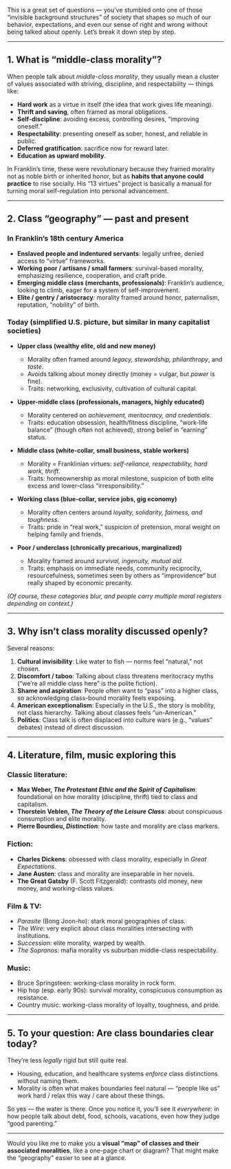 This is a great set of questions — you’ve stumbled onto one of those “invisible background structures” of society that shapes so much of our behavior, expectations, and even our sense of right and wrong without being talked about openly. Let’s break it down step by step.

---

## 1. What is “middle-class morality”?

When people talk about *middle-class morality*, they usually mean a cluster of values associated with striving, discipline, and respectability — things like:

* **Hard work** as a virtue in itself (the idea that work gives life meaning).
* **Thrift and saving**, often framed as moral obligations.
* **Self-discipline**: avoiding excess, controlling desires, “improving oneself.”
* **Respectability**: presenting oneself as sober, honest, and reliable in public.
* **Deferred gratification**: sacrifice now for reward later.
* **Education as upward mobility**.

In Franklin’s time, these were revolutionary because they framed morality not as noble birth or inherited honor, but as **habits that anyone could practice** to rise socially. His “13 virtues” project is basically a manual for turning moral self-regulation into personal advancement.

---

## 2. Class “geography” — past and present

### In Franklin’s 18th century America

* **Enslaved people and indentured servants**: legally unfree, denied access to “virtue” frameworks.
* **Working poor / artisans / small farmers**: survival-based morality, emphasizing resilience, cooperation, and craft pride.
* **Emerging middle class (merchants, professionals)**: Franklin’s audience, looking to climb, eager for a system of self-improvement.
* **Elite / gentry / aristocracy**: morality framed around honor, paternalism, reputation, “nobility” of birth.

### Today (simplified U.S. picture, but similar in many capitalist societies)

* **Upper class (wealthy elite, old and new money)**

  * Morality often framed around *legacy, stewardship, philanthropy*, and *taste*.
  * Avoids talking about money directly (money = vulgar, but *power* is fine).
  * Traits: networking, exclusivity, cultivation of cultural capital.

* **Upper-middle class (professionals, managers, highly educated)**

  * Morality centered on *achievement, meritocracy, and credentials*.
  * Traits: education obsession, health/fitness discipline, “work-life balance” (though often not achieved), strong belief in “earning” status.

* **Middle class (white-collar, small business, stable workers)**

  * Morality = Franklinian virtues: *self-reliance, respectability, hard work, thrift*.
  * Traits: homeownership as moral milestone, suspicion of both elite excess and lower-class “irresponsibility.”

* **Working class (blue-collar, service jobs, gig economy)**

  * Morality often centers around *loyalty, solidarity, fairness, and toughness*.
  * Traits: pride in “real work,” suspicion of pretension, moral weight on helping family and friends.

* **Poor / underclass (chronically precarious, marginalized)**

  * Morality framed around *survival, ingenuity, mutual aid*.
  * Traits: emphasis on immediate needs, community reciprocity, resourcefulness, sometimes seen by others as “improvidence” but really shaped by economic precarity.

*(Of course, these categories blur, and people carry multiple moral registers depending on context.)*

---

## 3. Why isn’t class morality discussed openly?

Several reasons:

1. **Cultural invisibility**: Like water to fish — norms feel “natural,” not chosen.
2. **Discomfort / taboo**: Talking about class threatens meritocracy myths (“we’re all middle class here” is the polite fiction).
3. **Shame and aspiration**: People often want to “pass” into a higher class, so acknowledging class-bound morality feels exposing.
4. **American exceptionalism**: Especially in the U.S., the story is mobility, not class hierarchy. Talking about classes feels “un-American.”
5. **Politics**: Class talk is often displaced into culture wars (e.g., “values” debates) instead of direct discussion.

---

## 4. Literature, film, music exploring this

### Classic literature:

* **Max Weber, *The Protestant Ethic and the Spirit of Capitalism***: foundational on how morality (discipline, thrift) tied to class and capitalism.
* **Thorstein Veblen, *The Theory of the Leisure Class***: about conspicuous consumption and elite morality.
* **Pierre Bourdieu, *Distinction***: how taste and morality are class markers.

### Fiction:

* **Charles Dickens**: obsessed with class morality, especially in *Great Expectations*.
* **Jane Austen**: class and morality are inseparable in her novels.
* **The Great Gatsby** (F. Scott Fitzgerald): contrasts old money, new money, and working-class values.

### Film & TV:

* *Parasite* (Bong Joon-ho): stark moral geographies of class.
* *The Wire*: very explicit about class moralities intersecting with institutions.
* *Succession*: elite morality, warped by wealth.
* *The Sopranos*: mafia morality vs suburban middle-class respectability.

### Music:

* Bruce Springsteen: working-class morality in rock form.
* Hip hop (esp. early 90s): survival morality, conspicuous consumption as resistance.
* Country music: working-class morality of loyalty, toughness, and pride.

---

## 5. To your question: Are class boundaries clear today?

They’re less *legally* rigid but still quite real.

* Housing, education, and healthcare systems *enforce* class distinctions without naming them.
* Morality is often what makes boundaries feel natural — “people like us” work hard / relax this way / care about these things.

So yes — the water is there. Once you notice it, you’ll see it *everywhere*: in how people talk about debt, food, schools, vacations, even how they judge “good parenting.”

---

Would you like me to make you a **visual “map” of classes and their associated moralities**, like a one-page chart or diagram? That might make the “geography” easier to see at a glance.

